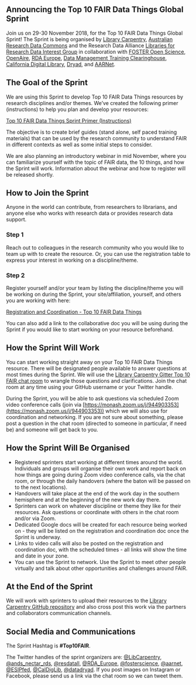 ## Announcing the Top 10 FAIR Data Things Global Sprint  

Join us on 29-30 November 2018, for the Top 10 FAIR Data Things Global Sprint! The Sprint is being organised by 
[Library Carpentry](https://librarycarpentry.org/), [Australian Research Data Commons](https://ardc.edu.au/) and the 
Research Data Alliance [Libraries for Research Data Interest Group](https://www.rd-alliance.org/groups/libraries-research-data.html) 
in collaboration with [FOSTER Open Science](https://www.fosteropenscience.eu/), [OpenAire](https://www.openaire.eu/), 
[RDA Europe](https://www.rd-alliance.org/rda-europe), [Data Management Training Clearinghouse](http://dmtclearinghouse.esipfed.org/), 
[California Digital Library](https://www.cdlib.org/), [Dryad](http://datadryad.org/), and [AARNet](https://www.aarnet.edu.au/).  

## The Goal of the Sprint  

We are using this Sprint to develop Top 10 FAIR Data Things resources by research disciplines and/or themes. 
We’ve created the following primer (instructions) to help you plan and develop your resources:  

[Top 10 FAIR Data Things Sprint Primer (Instructions)](https://docs.google.com/document/d/1TwJyButvAVEz5tCq_bdzD6kdKMvy0wiVLuE3uNbR7Bs/edit?usp=sharing)  

The objective is to create brief guides (stand alone, self paced training materials) that can be used by the 
research community to understand FAIR in different contexts as well as some initial steps to consider.

We are also planning an introductory webinar in mid November, where you can familiarize yourself with the topic of 
FAIR data, the 10 things, and how the Sprint will work. Information about the webinar and how to register will be released 
shortly.  

## How to Join the Sprint  

Anyone in the world can contribute, from researchers to librarians, and anyone else who works with research data or 
provides research data support.  

### Step 1  

Reach out to colleagues in the research community who you would like to team up with to create the resource. Or, you can 
use the registration table to express your interest in working on a discipline/theme.  

### Step 2  

Register yourself and/or your team by listing the discipline/theme you will be working on during the Sprint, your 
site/affiliation, yourself, and others you are working with here:  

[Registration and Coordination - Top 10 FAIR Data Things](https://docs.google.com/document/d/1jm--vzQNeU7DJOqlNqoXbRLWhsTdLghDtqH-5tpVVpw/edit?usp=sharing)

You can also add a link to the collaborative doc you will be using during the Sprint if you would like to start working on 
your resource beforehand.

## How the Sprint Will Work   

You can start working straight away on your Top 10 FAIR Data Things resource. There will be designated people available to 
answer questions at most times during the Sprint. We will use the [Library Carpentry Gitter Top 10 FAIR chat room](https://gitter.im/LibraryCarpentry/Top10FAIR) to wrangle those questions and clarifications. Join the chat room at any time using your GitHub username or your Twitter handle. 

During the Sprint, you will be able to ask questions via scheduled Zoom video conference calls (join via [https://monash.zoom.us/j/944903353](https://monash.zoom.us/j/944903353)) which we will also use for coordination and networking. If you are not sure about something, please post a question in the chat room (directed to someone in particular, if need be) and someone will get back to you.

## How the Sprint Will Be Organised  

* Registered sprinters start working at different times around the world. Individuals and groups will organise their own 
work and report back on how things are going during Zoom video conference calls, via the chat room, or through the daily 
handovers (where the baton will be passed on to the next locations). 
* Handovers will take place at the end of the work day in the southern hemisphere and at the beginning of the new work day 
there.
* Sprinters can work on whatever discipline or theme they like for their resources. Ask questions or coordinate with 
others in the chat room and/or via Zoom.
* Dedicated Google docs will be created for each resource being worked on - they will be listed on the 
registration and coordination doc once the Sprint is underway. 
* Links to video calls will also be posted on the registration and coordination doc, with the scheduled times - all links 
will show the time and date in your zone.
* You can use the Sprint to network. Use the Sprint to meet other people virtually and talk about other opportunities 
and challenges around FAIR.

## At the End of the Sprint  

We will work with sprinters to upload their resources to the [Library Carpentry GitHub repository](https://github.com/LibraryCarpentry/lc-research-data) 
and also cross post this work via the partners and collaborators communication channels.

## Social Media and Communications  

The Sprint Hashtag is **#Top10FAIR**. 

The Twitter handles of the sprint organizers are: [@LibCarpentry](https://twitter.com/LibCarpentry), 
[@ands_nectar_rds](https://twitter.com/ands_nectar_rds), [@resdatall](https://twitter.com/resdatall), 
[@RDA_Europe](https://twitter.com/RDA_Europe), [@fosterscience](https://twitter.com/fosterscience), 
[@aarnet](https://twitter.com/aarnet), [@ESIPfed](https://twitter.com/ESIPfed), [@CalDigLib](https://twitter.com/CalDigLib), 
[@datadryad](https://twitter.com/datadryad). If you post images on Instagram or Facebook, please send us a link via the 
chat room so we can tweet them.
